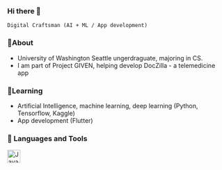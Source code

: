 ### Hi there 👋

`Digital Craftsman (AI + ML / App development)`

### 🌱About
- University of Washington Seattle ungerdraguate, majoring in CS.
- I am part of Project GIVEN, helping develop DocZilla - a telemedicine app

### 🔭Learning
- Artificial Intelligence, machine learning, deep learning (Python, Tensorflow, Kaggle)
- App development (Flutter)

### 🧰 Languages and Tools

<img align="left" alt="Java" width="30px" style="padding-right:10px;" src="https://cdn.jsdelivr.net/gh/devicons/devicon/icons/java/java-original.svg"/>

<br />

#
<!--
**esther0402/esther0402** is a ✨ _special_ ✨ repository because its `README.md` (this file) appears on your GitHub profile.

Here are some ideas to get you started:

- 🔭 I’m currently working on ...
- 🌱 I’m currently learning ...
- 👯 I’m looking to collaborate on ...
- 🤔 I’m looking for help with ...
- 💬 Ask me about ...
- 📫 How to reach me: ...
- 😄 Pronouns: ...
- ⚡ Fun fact: ...
-->
